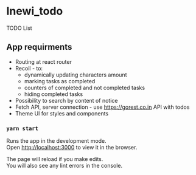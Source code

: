 # Inewi_todo

TODO List

## App requirments

- Routing at react router 
- Recoil - to:
     - dynamically updating characters amount
     - marking tasks as completed
     - counters of completed and not completed tasks
     - hiding completed tasks
- Possibility to search by content of notice
- Fetch API, server connection - use https://gorest.co.in API with todos
- Theme UI for styles and components

### `yarn start`

Runs the app in the development mode.\
Open [http://localhost:3000](http://localhost:3000) to view it in the browser.

The page will reload if you make edits.\
You will also see any lint errors in the console.